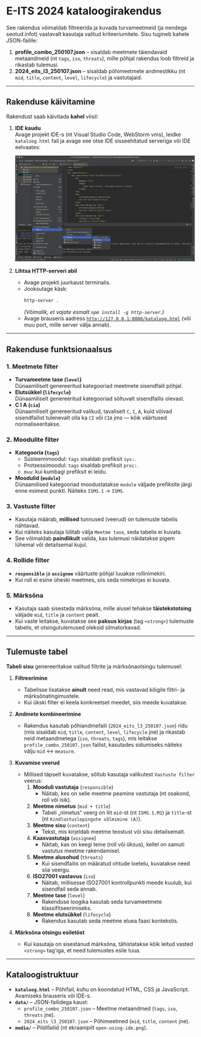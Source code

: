 # E-ITS 2024 kataloogirakendus

See rakendus võimaldab filtreerida ja kuvada turvameetmeid (ja nendega seotud infot) vastavalt kasutaja valitud kriteeriumitele. Sisu tugineb kahele JSON-failile:

1. **profile_combo_250107.json** – sisaldab meetmete täiendavaid metaandmeid (nt `tags`, `iso`, `threats`), mille põhjal rakendus loob filtreid ja rikastab tulemusi.
2. **2024_eits_l3_250107.json** – sisaldab põhimeetmete andmestikku (nt `mid`, `title`, `content`, `level`, `lifecycle`) ja vastutajaid.

---

## Rakenduse käivitamine

Rakendust saab käivitada **kahel** viisil:

1. **IDE kaudu**  
   Avage projekt IDE-s (nt Visual Studio Code, WebStorm vms), leidke `kataloog.html` fail ja avage see otse IDE sisseehitatud serveriga või IDE eelvaates:

   ![Avamine IDE kaudu](media/open-using-ide.png)

2. **Lihtsa HTTP-serveri abil**
   - Avage projekti juurkaust terminalis.
   - Jooksutage käsk:
     ```bash
     http-server .
     ```
     *(Võimalik, et vajate esmalt `npm install -g http-server`.)*
   - Avage brauseris aadress [`http://127.0.0.1:8080/kataloog.html`](http://127.0.0.1:8080/kataloog.html) (või muu port, mille server välja annab).

---

## Rakenduse funktsionaalsus

### 1. Meetmete filter
- **Turvameetme tase (`level`)**  
  Dünaamiliselt genereeritud kategooriad meetmete sisendfaili põhjal.
- **Elutsükkel (`lifecycle`)**  
  Dünaamiliselt genereeritud kategooriad sõltuvalt sisendfailis olevast.
- **C I A (`cia`)**  
  Dünaamiliselt genereeritud valikud, tavaliselt `C`, `I`, `A`, kuid võivad sisendfailist tulenevalt olla ka `CI` või `CIA` jms — kõik väärtused normaliseeritakse.

### 2. Moodulite filter
- **Kategooria (`tags`)**
   - Süsteemimoodul: `tags` sisaldab prefiksit `sys:`.
   - Protsessimoodul: `tags` sisaldab prefiksit `proc:`.
   - `muu`: kui kumbagi prefiksit ei leidu.
- **Moodulid (`module`)**  
  Dünaamilised kategooriad moodustatakse `module` väljade prefiksite järgi enne esimest punkti. Näiteks `ISMS.1` → `ISMS`.

### 3. Vastuste filter
- Kasutaja määrab, **millised** tunnused (veerud) on tulemuste tabelis nähtavad.
- Kui näiteks kasutaja lülitab välja `Meetme tase`, seda tabelis ei kuvata.
- See võimaldab **paindlikult** valida, kas tulemusi näidatakse pigem lühemal või detailsemal kujul.

### 4. Rollide filter
- **`responsible`** ja **`assignee`** väärtuste põhjal luuakse rollinimekiri.
- Kui roll ei esine üheski meetmes, siis seda nimekirjas ei kuvata.

### 5. Märksõna
- Kasutaja saab sisestada märksõna, mille alusel tehakse **täistekstotsing** väljade `mid`, `title` ja `content` pealt.
- Kui vaste leitakse, kuvatakse see **paksus kirjas** (tag `<strong>`) tulemuste tabelis, et otsingutulemused oleksid silmatorkavad.

---

## Tulemuste tabel

**Tabeli sisu** genereeritakse valitud filtrite ja märksõnaotsingu tulemusel:

1. **Filtreerimine**
   - Tabelisse lisatakse **ainult** need read, mis vastavad kõigile filtri- ja märksõnatingimustele.
   - Kui ükski filter ei keela konkreetset meedet, siis meede kuvatakse.

2. **Andmete kombineerimine**
   - Rakendus kasutab põhiandmefaili (`2024_eits_l3_250107.json`) ridu (mis sisaldab `mid`, `title`, `content`, `level`, `lifecycle` jne) ja rikastab neid metaandmetega (`iso`, `threats`, `tags`), mis leitakse `profile_combo_250107.json` failist, kasutades sidumiseks näiteks välju `mid` ↔ `measure`.

3. **Kuvamise veerud**
   - Millised täpselt kuvatakse, sõltub kasutaja valikutest `Vastuste filter` veerus:
      1. **Mooduli vastutaja** (`responsible`)
         - Näitab, kes on selle meetme peamine vastutaja (nt osakond, roll või isik).
      2. **Meetme nimetus** (`mid + title`)
         - Tabeli „nimetus“ veerg on liit `mid`-st (nt `ISMS.1.M1`) ja `title`-st (nt `Kindlustuslepingute sõlmimine (A)`).
      3. **Meetme sisu** (`content`)
         - Tekst, mis kirjeldab meetme teostust või sisu detailsemalt.
      4. **Kaasvastutaja** (`assignee`)
         - Näitab, kas on keegi teine (roll või üksus), kellel on samuti vastutus meetme rakendamisel.
      5. **Meetme alusohud** (`threats`)
         - Kui sisendfailis on määratud ohtude loetelu, kuvatakse need siia veergu.
      6. **ISO27001 vastavus** (`iso`)
         - Näitab, millisesse ISO27001 kontrollpunkti meede kuulub, kui sisendfail seda annab.
      7. **Meetme tase** (`level`)
         - Rakenduse loogika kasutab seda turvameetmete klassifitseerimiseks.
      8. **Meetme elutsükkel** (`lifecycle`)
         - Rakendus kasutab seda meetme eluea faasi kontekstis.

4. **Märksõna otsingu esiletõst**
   - Kui kasutaja on sisestanud märksõna, tähistatakse kõik leitud vasted `<strong>` tag'iga, et need tulemustes esile tuua.

---

## Kataloogistruktuur

- **`kataloog.html`** – Põhifail, kuhu on koondatud HTML, CSS ja JavaScript. Avamiseks brauseris või IDE-s.
- **`data/`** – JSON-failidega kaust:
   - `profile_combo_250107.json` – Meetme metaandmed (`tags`, `iso`, `threats` jne).
   - `2024_eits_l3_250107.json` – Põhimeetmed (`mid`, `title`, `content` jne).
- **`media/`** – Pildifailid (nt ekraanipilt `open-using-ide.png`). 